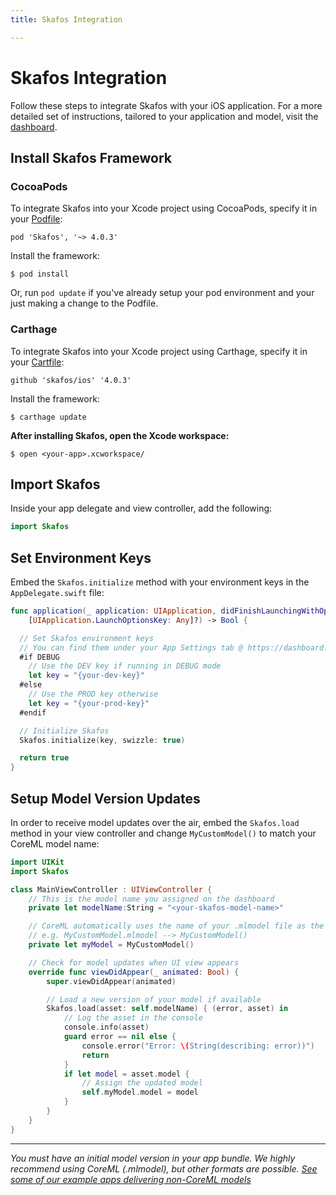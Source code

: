 ```yaml
---
title: Skafos Integration

---
```

# Skafos Integration
Follow these steps to integrate Skafos with your iOS application. For a more detailed set of instructions,
tailored to your application and model, visit the [dashboard](https://dashboard.skafos.ai).

## Install Skafos Framework

### CocoaPods
To integrate Skafos into your Xcode project using CocoaPods, specify it in your [Podfile](https://guides.cocoapods.org/syntax/podfile.html):
```
pod 'Skafos', '~> 4.0.3'
```

Install the framework:
```
$ pod install
```
Or, run `pod update` if you've already setup your pod environment and your just making a change to the Podfile.

### Carthage
To integrate Skafos into your Xcode project using Carthage, specify it in your [Cartfile](https://github.com/Carthage/Carthage/blob/master/Documentation/Artifacts.md#cartfile):
```
github 'skafos/ios' '4.0.3'
```

Install the framework:
```
$ carthage update
```

**After installing Skafos, open the Xcode workspace:**
```
$ open <your-app>.xcworkspace/
```

## Import Skafos
Inside your app delegate and view controller, add the following:

```swift
import Skafos
```

## Set Environment Keys
Embed the `Skafos.initialize` method with your environment keys in the `AppDelegate.swift` file:

```swift
func application(_ application: UIApplication, didFinishLaunchingWithOptions launchOptions:
    [UIApplication.LaunchOptionsKey: Any]?) -> Bool {

  // Set Skafos environment keys
  // You can find them under your App Settings tab @ https://dashboard.skafos.ai
  #if DEBUG
    // Use the DEV key if running in DEBUG mode
    let key = "{your-dev-key}"
  #else
    // Use the PROD key otherwise
    let key = "{your-prod-key}"
  #endif

  // Initialize Skafos
  Skafos.initialize(key, swizzle: true)

  return true
}
```

## Setup Model Version Updates
In order to receive model updates over the air, embed the `Skafos.load` method in your
view controller and change `MyCustomModel()` to match your CoreML model name:

```swift
import UIKit
import Skafos

class MainViewController : UIViewController {
    // This is the model name you assigned on the dashboard
    private let modelName:String = "<your-skafos-model-name>"

    // CoreML automatically uses the name of your .mlmodel file as the class name
    // e.g. MyCustomModel.mlmodel --> MyCustomModel()
    private let myModel = MyCustomModel()

    // Check for model updates when UI view appears
    override func viewDidAppear(_ animated: Bool) {
        super.viewDidAppear(animated)

        // Load a new version of your model if available
        Skafos.load(asset: self.modelName) { (error, asset) in
            // Log the asset in the console
            console.info(asset)
            guard error == nil else {
                console.error("Error: \(String(describing: error))")
                return
            }
            if let model = asset.model {
                // Assign the updated model
                self.myModel.model = model
            }
        }
    }
}
```

----

*You must have an initial model version in your app bundle. We highly recommend using CoreML (.mlmodel),
but other formats are possible. [See some of our example apps delivering non-CoreML models](https://github.com/skafos/example-ml-apps)*
